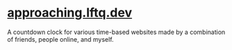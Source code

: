 # [approaching.lftq.dev](https://approaching.lftq.dev)

A countdown clock for various time-based websites made by a combination of friends, people online, and myself.
